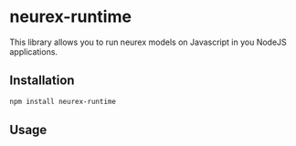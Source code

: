 # neurex-runtime

This library allows you to run neurex models on Javascript in you NodeJS applications. 

## Installation
```bash
npm install neurex-runtime
```

## Usage

